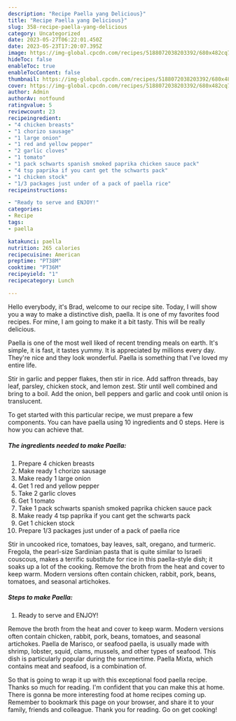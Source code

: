 ```yaml
---
description: "Recipe Paella yang Delicious}"
title: "Recipe Paella yang Delicious}"
slug: 358-recipe-paella-yang-delicious
category: Uncategorized
date: 2023-05-27T06:22:01.450Z
date: 2023-05-23T17:20:07.395Z
image: https://img-global.cpcdn.com/recipes/5188072038203392/680x482cq70/paella-recipe-main-photo.jpg
hideToc: false
enableToc: true
enableTocContent: false
thumbnail: https://img-global.cpcdn.com/recipes/5188072038203392/680x482cq70/paella-recipe-main-photo.jpg
cover: https://img-global.cpcdn.com/recipes/5188072038203392/680x482cq70/paella-recipe-main-photo.jpg
author: Admin
authorAv: notfound
ratingvalue: 5
reviewcount: 23
recipeingredient:
- "4 chicken breasts"
- "1 chorizo sausage"
- "1 large onion"
- "1 red and yellow pepper"
- "2 garlic cloves"
- "1 tomato"
- "1 pack schwarts spanish smoked paprika chicken sauce pack"
- "4 tsp paprika if you cant get the schwarts pack"
- "1 chicken stock"
- "1/3 packages just under of a pack of paella rice"
recipeinstructions:

- "Ready to serve and ENJOY!"
categories:
- Recipe
tags:
- paella

katakunci: paella 
nutrition: 265 calories
recipecuisine: American
preptime: "PT38M"
cooktime: "PT36M"
recipeyield: "1"
recipecategory: Lunch

---
```



Hello everybody, it's Brad, welcome to our recipe site. Today, I will show you a way to make a distinctive dish, paella. It is one of my favorites food recipes. For mine, I am going to make it a bit tasty. This will be really delicious.

Paella is one of the most well liked of recent trending meals on earth. It's simple, it is fast, it tastes yummy. It is appreciated by millions every day. They're nice and they look wonderful. Paella is something that I've loved my entire life.

Stir in garlic and pepper flakes, then stir in rice. Add saffron threads, bay leaf, parsley, chicken stock, and lemon zest. Stir until well combined and bring to a boil. Add the onion, bell peppers and garlic and cook until onion is translucent.


To get started with this particular recipe, we must prepare a few components. You can have paella using 10 ingredients and 0 steps. Here is how you can achieve that.

<!--inarticleads1-->

##### The ingredients needed to make Paella:

1. Prepare 4 chicken breasts
1. Make ready 1 chorizo sausage
1. Make ready 1 large onion
1. Get 1 red and yellow pepper
1. Take 2 garlic cloves
1. Get 1 tomato
1. Take 1 pack schwarts spanish smoked paprika chicken sauce pack
1. Make ready 4 tsp paprika if you cant get the schwarts pack
1. Get 1 chicken stock
1. Prepare 1/3 packages just under of a pack of paella rice


Stir in uncooked rice, tomatoes, bay leaves, salt, oregano, and turmeric. Fregola, the pearl-size Sardinian pasta that is quite similar to Israeli couscous, makes a terrific substitute for rice in this paella-style dish; it soaks up a lot of the cooking. Remove the broth from the heat and cover to keep warm. Modern versions often contain chicken, rabbit, pork, beans, tomatoes, and seasonal artichokes. 

<!--inarticleads2-->

##### Steps to make Paella:


1. Ready to serve and ENJOY!

Remove the broth from the heat and cover to keep warm. Modern versions often contain chicken, rabbit, pork, beans, tomatoes, and seasonal artichokes. Paella de Marisco, or seafood paella, is usually made with shrimp, lobster, squid, clams, mussels, and other types of seafood. This dish is particularly popular during the summertime. Paella Mixta, which contains meat and seafood, is a combination of. 

So that is going to wrap it up with this exceptional food paella recipe. Thanks so much for reading. I'm confident that you can make this at home. There is gonna be more interesting food at home recipes coming up. Remember to bookmark this page on your browser, and share it to your family, friends and colleague. Thank you for reading. Go on get cooking!
